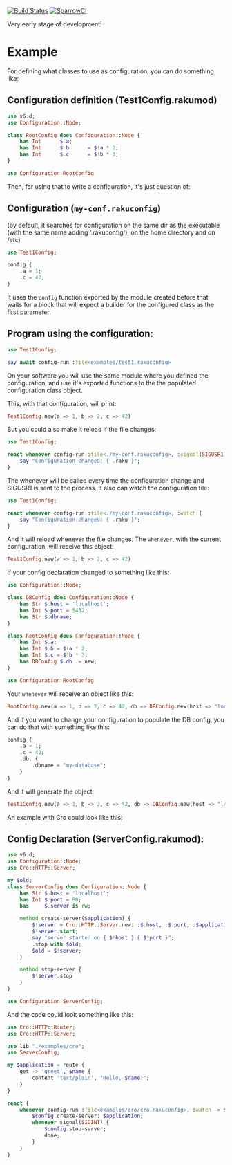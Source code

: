 [![Build Status](https://github.com/FCO/Configuration/workflows/test/badge.svg)](https://github.com/FCO/Configuration/actions) [![SparrowCI](https://ci.sparrowhub.io/project/gh-FCO-Configuration/badge)](https://ci.sparrowhub.io)

Very early stage of development!

Example
=======

For defining what classes to use as configuration, you can do something like:

Configuration definition (Test1Config.rakumod)
----------------------------------------------

```raku
use v6.d;
use Configuration::Node;

class RootConfig does Configuration::Node {
    has Int      $.a;
    has Int      $.b      = $!a * 2;
    has Int      $.c      = $!b * 3;
}

use Configuration RootConfig
```

Then, for using that to write a configuration, it's just question of:

Configuration (`my-conf.rakuconfig`)
------------------------------------

(by default, it searches for configuration on the same dir as the executable (with the same name adding '.rakuconfig'), on the home directory and on /etc)

```raku
use Test1Config;

config {
    .a = 1;
    .c = 42;
}
```

It uses the `config` function exported by the module created before that waits for a block that will expect a builder for the configured class as the first parameter.

Program using the configuration:
--------------------------------

```raku
use Test1Config;

say await config-run :file<examples/test1.rakuconfig>
```

On your software you will use the same module where you defined the configuration, and use it's exported functions to the the populated configuration class object.

This, with that configuration, will print:

```raku
Test1Config.new(a => 1, b => 2, c => 42)
```

But you could also make it reload if the file changes:

```raku
use Test1Config;

react whenever config-run :file<./my-conf.rakuconfig>, :signal(SIGUSR1) {
    say "Configuration changed: { .raku }";
}
```

The whenever will be called every time the configuration change and SIGUSR1 is sent to the process. It also can watch the configuration file:

```raku
use Test1Config;

react whenever config-run :file<./my-conf.rakuconfig>, :watch {
    say "Configuration changed: { .raku }";
}
```

And it will reload whenever the file changes. The `whenever`, with the current configuration, will receive this object:

```raku
Test1Config.new(a => 1, b => 2, c => 42)
```

If your config declaration changed to something like this:

```raku
use Configuration::Node;

class DBConfig does Configuration::Node {
    has Str $.host = 'localhost';
    has Int $.port = 5432;
    has Str $.dbname;
}

class RootConfig does Configuration::Node {
    has Int $.a;
    has Int $.b = $!a * 2;
    has Int $.c = $!b * 3;
    has DBConfig $.db .= new;
}

use Configuration RootConfig
```

Your `whenever` will receive an object like this:

```raku
RootConfig.new(a => 1, b => 2, c => 42, db => DBConfig.new(host => "localhost", port => 5432, dbname => Str))
```

And if you want to change your configuration to populate the DB config, you can do that with something like this:

```raku
config {
    .a = 1;
    .c = 42;
    .db: {
        .dbname = "my-database";
    }
}
```

And it will generate the object:

```raku
Test1Config.new(a => 1, b => 2, c => 42, db => DBConfig.new(host => "localhost", port => 5432, dbname => "my-database"))
```

An example with Cro could look like this:

Config Declaration (ServerConfig.rakumod):
------------------------------------------

```raku
use v6.d;
use Configuration::Node;
use Cro::HTTP::Server;

my $old;
class ServerConfig does Configuration::Node {
    has Str $.host = 'localhost';
    has Int $.port = 80;
    has     $.server is rw;

    method create-server($application) {
        $!server = Cro::HTTP::Server.new: :$.host, :$.port, :$application;
        $!server.start;
        say "server started on { $!host }:{ $!port }";
        .stop with $old;
        $old = $!server;
    }

    method stop-server {
        $!server.stop
    }
}

use Configuration ServerConfig;
```

And the code could look something like this:

```raku
use Cro::HTTP::Router;
use Cro::HTTP::Server;

use lib "./examples/cro";
use ServerConfig;

my $application = route {
    get -> 'greet', $name {
        content 'text/plain', "Hello, $name!";
    }
}

react {
    whenever config-run :file<examples/cro/cro.rakuconfig>, :watch -> $config {
        $config.create-server: $application;
        whenever signal(SIGINT) {
            $config.stop-server;
            done;
        }
    }
}
```

